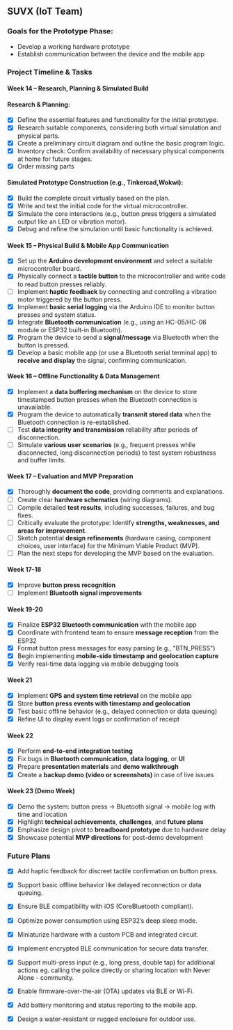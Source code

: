 ## SUVX (IoT Team)  
### Goals for the Prototype Phase:  
- Develop a working hardware prototype  
- Establish communication between the device and the mobile app  

### Project Timeline & Tasks

#### **Week 14 – Research, Planning & Simulated Build**

#### **Research & Planning:**
 * [x] Define the essential features and functionality for the initial prototype.
 * [x] Research suitable components, considering both virtual simulation and physical parts.
 * [x] Create a preliminary circuit diagram and outline the basic program logic.
 * [x] Inventory check: Confirm availability of necessary physical components at home for future stages.
 * [x] Order missing parts
      
#### **Simulated Prototype Construction (e.g., Tinkercad,Wokwi):**
 * [x] Build the complete circuit virtually based on the plan.
 * [x] Write and test the initial code for the virtual microcontroller.
 * [x] Simulate the core interactions (e.g., button press triggers a simulated output like an LED or vibration motor).
 * [x] Debug and refine the simulation until basic functionality is achieved.

#### **Week 15 – Physical Build & Mobile App Communication**
* [x] Set up the **Arduino development environment** and select a suitable microcontroller board.
* [x] Physically connect a **tactile button** to the microcontroller and write code to read button presses reliably.
* [ ] Implement **haptic feedback** by connecting and controlling a vibration motor triggered by the button press.
* [x] Implement **basic serial logging** via the Arduino IDE to monitor button presses and system status.
* [x] Integrate **Bluetooth communication** (e.g., using an HC-05/HC-06 module or ESP32 built-in Bluetooth).
* [x] Program the device to send a **signal/message** via Bluetooth when the button is pressed.
* [x] Develop a basic mobile app (or use a Bluetooth serial terminal app) to **receive and display** the signal, confirming communication.

#### **Week 16 – Offline Functionality & Data Management**
* [x] Implement a **data buffering mechanism** on the device to store timestamped button presses when the Bluetooth connection is unavailable.
* [x] Program the device to automatically **transmit stored data** when the Bluetooth connection is re-established.
* [ ] Test **data integrity and transmission** reliability after periods of disconnection.
* [ ] Simulate **various user scenarios** (e.g., frequent presses while disconnected, long disconnection periods) to test system robustness and buffer limits.

#### **Week 17 – Evaluation and MVP Preparation**
* [x] Thoroughly **document the code**, providing comments and explanations.
* [ ] Create clear **hardware schematics** (wiring diagrams).
* [ ] Compile detailed **test results**, including successes, failures, and bug fixes.
* [ ] Critically evaluate the prototype: Identify **strengths, weaknesses, and areas for improvement**.
* [ ] Sketch potential **design refinements** (hardware casing, component choices, user interface) for the Minimum Viable Product (MVP).
* [ ] Plan the next steps for developing the MVP based on the evaluation.

#### **Week 17-18**
* [x] Improve **button press recognition**
* [ ] Implement **Bluetooth signal improvements**

#### **Week 19-20**
* [x] Finalize **ESP32 Bluetooth communication** with the mobile app
* [x] Coordinate with frontend team to ensure **message reception** from the ESP32
* [x] Format button press messages for easy parsing (e.g., "BTN_PRESS")
* [x] Begin implementing **mobile-side timestamp and geolocation capture**
* [x] Verify real-time data logging via mobile debugging tools

#### **Week 21**
* [x] Implement **GPS and system time retrieval** on the mobile app
* [x] Store **button press events with timestamp and geolocation**
* [x] Test basic offline behavior (e.g., delayed connection or data queuing)
* [x] Refine UI to display event logs or confirmation of receipt

#### **Week 22**

* [x] Perform **end-to-end integration testing**
* [x] Fix bugs in **Bluetooth communication**, **data logging**, or **UI**
* [x] Prepare **presentation materials** and **demo walkthrough**
* [x] Create a **backup demo (video or screenshots)** in case of live issues

#### **Week 23 (Demo Week)**  
* [x] Demo the system: button press → Bluetooth signal → mobile log with time and location  
* [x] Highlight **technical achievements**, **challenges**, and **future plans**  
* [x] Emphasize design pivot to **breadboard prototype** due to hardware delay  
* [x] Showcase potential **MVP directions** for post-demo development

### Future Plans
* [x] Add haptic feedback for discreet tactile confirmation on button press.
* [x] Support basic offline behavior like delayed reconnection or data queuing.
* [x] Ensure BLE compatibility with iOS (CoreBluetooth compliant).
* [x] Optimize power consumption using ESP32’s deep sleep mode.
* [x] Miniaturize hardware with a custom PCB and integrated circuit.
* [x] Implement encrypted BLE communication for secure data transfer.
* [x] Support multi-press input (e.g., long press, double tap) for additional actions eg. calling the police directly or sharing location with Never Alone - community.
* [x] Enable firmware-over-the-air (OTA) updates via BLE or Wi-Fi.
* [x] Add battery monitoring and status reporting to the mobile app.
* [x] Design a water-resistant or rugged enclosure for outdoor use.




